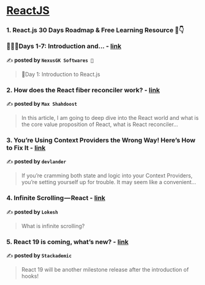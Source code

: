
<h1><a href=https://medium.com/tag/reactjs/recommended target="_blank" rel="noopener noreferrer">ReactJS</a></h1>
<h3>1. React.js 30 Days Roadmap & Free Learning Resource 📍👇 
 
👨🏻‍💻Days 1-7: Introduction and… - <a href="https://medium.com/@nexusgktechnology/react-js-30-days-roadmap-free-learning-resource-days-1-7-introduction-and-bd0ae94525fd" target="_blank" rel="noopener noreferrer">link</a></h3>

✍️ **posted by `NexusGK Softwares 💫`**

<blockquote>📍Day 1: Introduction to React.js</blockquote>

<h3>2. How does the React fiber reconciler work? - <a href="https://medium.com/@maxtsh/how-does-the-react-fiber-reconciler-work-77c3650127da" target="_blank" rel="noopener noreferrer">link</a></h3>

✍️ **posted by `Max Shahdoost`**

<blockquote>In this article, I am going to deep dive into the React world and what is the core value proposition of React, what is React reconciler…</blockquote>

<h3>3. You’re Using Context Providers the Wrong Way! Here’s How to Fix It - <a href="https://medium.com/devlander/youre-using-context-providers-the-wrong-way-here-s-how-to-fix-it-c91247b6e828" target="_blank" rel="noopener noreferrer">link</a></h3>

✍️ **posted by `devlander`**

<blockquote>If you’re cramming both state and logic into your Context Providers, you’re setting yourself up for trouble. It may seem like a convenient…</blockquote>

<h3>4. Infinite Scrolling — React - <a href="https://medium.com/@lokeshkumar824/infinite-scrolling-react-9e222b054e81" target="_blank" rel="noopener noreferrer">link</a></h3>

✍️ **posted by `Lokesh`**

<blockquote>What is infinite scrolling?</blockquote>

<h3>5. React 19 is coming, what’s new? - <a href="https://medium.com/stackademic/react-19-is-coming-whats-new-79e2d4b948e4" target="_blank" rel="noopener noreferrer">link</a></h3>

✍️ **posted by `Stackademic`**

<blockquote>React 19 will be another milestone release after the introduction of hooks!</blockquote>

